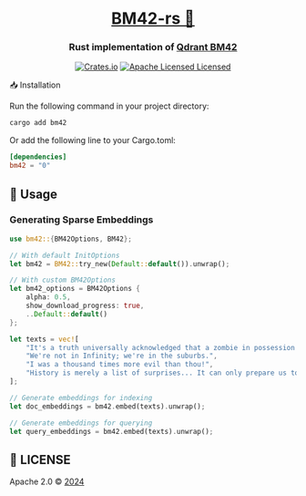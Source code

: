 <div align="center">
  <h1><a href="https://crates.io/crates/bm42">BM42-rs 🦀</a></h1>
 <h3>Rust implementation of <a href="https://qdrant.tech/articles/bm42/" target="_blank">Qdrant BM42</a></h3>
  <a href="https://crates.io/crates/bm42"><img src="https://img.shields.io/crates/v/bm42.svg" alt="Crates.io"></a>
  <a href="https://github.com/Anush008/bm42-rs/blob/master/LICENSE"><img src="https://img.shields.io/badge/license-apache-blue.svg" alt="Apache Licensed Licensed"></a>
</div>

📥 Installation

Run the following command in your project directory:

```bash
cargo add bm42
```

Or add the following line to your Cargo.toml:

```toml
[dependencies]
bm42 = "0"
```

## 📖 Usage

### Generating Sparse Embeddings

```rust
use bm42::{BM42Options, BM42};

// With default InitOptions
let bm42 = BM42::try_new(Default::default()).unwrap();

// With custom BM42Options
let bm42_options = BM42Options {
    alpha: 0.5,
    show_download_progress: true,
    ..Default::default()
};

let texts = vec![
    "It's a truth universally acknowledged that a zombie in possession of brains must be in want of more brains.",
    "We're not in Infinity; we're in the suburbs.",
    "I was a thousand times more evil than thou!",
    "History is merely a list of surprises... It can only prepare us to be surprised yet again.",
];

// Generate embeddings for indexing
let doc_embeddings = bm42.embed(texts).unwrap();

// Generate embeddings for querying
let query_embeddings = bm42.embed(texts).unwrap();
```

## 📄 LICENSE

Apache 2.0 © [2024](https://github.com/Anush008/bm42-rs/blob/master/LICENSE)
